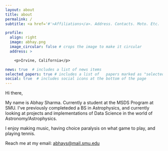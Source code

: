```yaml
---
layout: about
title: about
permalink: /
subtitle: <a href='#'>Affiliations</a>. Address. Contacts. Moto. Etc.

profile:
  align: right
  image: abhay.png
  image_circular: false # crops the image to make it circular
  address: >

    <p>Irvine, California</p>

news: true  # includes a list of news items
selected_papers: true # includes a list of   papers marked as "selected={true}"
social: true  # includes social icons at the bottom of the page
---
```


Hi there,

My name is Abhay Sharma. Currently a student at the MSDS Program at SMU. I've previously completeded a BS in Astrophysics, and currently looking at projects and implementations of Data Science in the world of Astronomy/Astrophysics. 

I enjoy making music, having choice paralysis on what game to play, and playing tennis. 

Reach me at my email: abhays@mail.smu.edu
